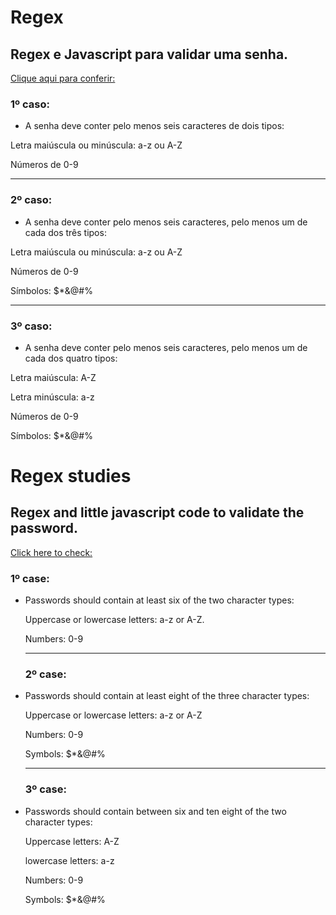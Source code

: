 # Regex
## Regex e Javascript para validar uma senha.

[Clique aqui para conferir:](https://ducabelo.github.io/regex-studies/)

### 1º caso:

- A senha deve conter pelo menos seis caracteres de dois tipos:

Letra maiúscula ou minúscula: a-z ou A-Z

Números de 0-9

---

### 2º caso:

- A senha deve conter pelo menos seis caracteres, pelo menos um de cada dos três tipos:

Letra maiúscula ou minúscula: a-z ou A-Z

Números de 0-9

Símbolos: $*&@#%

---

### 3º caso:

- A senha deve conter pelo menos seis caracteres, pelo menos um de cada dos quatro tipos:

Letra maiúscula: A-Z

Letra minúscula: a-z

Números de 0-9

Símbolos: $*&@#%


# Regex studies
## Regex and little javascript code to validate the password.

[Click here to check:](https://ducabelo.github.io/regex-studies/)

### 1º case:

- Passwords should contain at least six of the two character types:

    Uppercase or lowercase letters: a-z or A-Z.
    
    Numbers: 0-9
    
    ----
    
    ### 2º case:

- Passwords should contain at least eight of the three character types:

    Uppercase or lowercase letters: a-z or A-Z
    
    Numbers: 0-9
    
    Symbols: $*&@#%
    
    ----
    
    ### 3º case:

- Passwords should contain between six and ten eight of the two character types:

    Uppercase letters: A-Z
    
    lowercase letters: a-z
    
    Numbers: 0-9
    
    Symbols: $*&@#%
